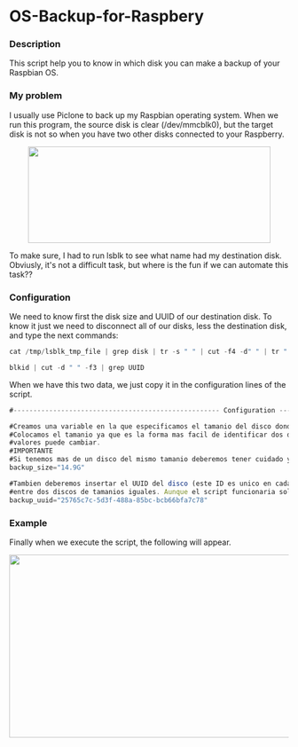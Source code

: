 # OS-Backup-for-Raspbery
### Description
This script help you to know in which disk you can make a backup of your Raspbian OS.

### My problem
I usually use Piclone to back up my Raspbian operating system. When we run this program, the source disk is clear (/dev/mmcblk0), but the target disk is not so when you have two other disks connected to your Raspberry.

<p align="center">
  <img width="437" height="174" src="https://github.com/davidahid/OS-Backup-for-Raspbery/blob/master/problem.png">
</p>

To make sure, I had to run lsblk to see what name had my destination disk. Obviusly, it's not a difficult task, but where is the fun if we can automate this task??

### Configuration
We need to know first the disk size and UUID of our destination disk. To know it just we need to disconnect all of our disks, less the destination disk, and type the next commands:
```js
cat /tmp/lsblk_tmp_file | grep disk | tr -s " " | cut -f4 -d" " | tr " " "\t"
```
```js
blkid | cut -d " " -f3 | grep UUID
```

When we have this two data, we just copy it in the configuration lines of the script.
```js
#---------------------------------------------------- Configuration ----------------------------------------------------

#Creamos una variable en la que especificamos el tamanio del disco donde queremos hacer la copia de seguridad.
#Colocamos el tamanio ya que es la forma mas facil de identificar dos discos con el lsblk, ya que el resto de 
#valores puede cambiar.
#IMPORTANTE
#Si tenemos mas de un disco del mismo tamanio deberemos tener cuidado y corroborar que es correcto.
backup_size="14.9G"

#Tambien deberemos insertar el UUID del disco (este ID es unico en cada disco). De esta manera podemos diferenciar 
#entre dos discos de tamanios iguales. Aunque el script funcionaria solo con este ID, es mejor dejar dos valores por asegurar...
backup_uuid="25765c7c-5d3f-488a-85bc-bcb66bfa7c78"
```

### Example
Finally when we execute the script, the following will appear.
<p align="center">
  <img width="1090" height="330" src="https://github.com/davidahid/OS-Backup-for-Raspbery/blob/master/example.png">
</p>
